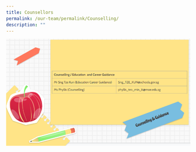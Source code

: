 ```yaml
---
title: Counsellors
permalink: /our-team/permalink/Counselling/
description: ""
---
```


![](/images/Leadership%20and%20Form%20Teachers/Key%20Personnel/Slide%206.png)